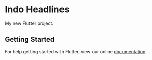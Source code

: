 # Indo Headlines

My new Flutter project.

## Getting Started

For help getting started with Flutter, view our online
[documentation](http://flutter.io/).



